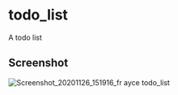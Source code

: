 # todo_list
A todo list

## Screenshot

![Screenshot_20201126_151916_fr ayce todo_list](https://user-images.githubusercontent.com/32338891/100366116-b9c8a600-3000-11eb-84a2-132864b4af93.jpg)
